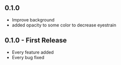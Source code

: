 ## 0.1.0
* Improve background
* added opacity to some color to decrease eyestrain

## 0.1.0 - First Release
* Every feature added
* Every bug fixed
